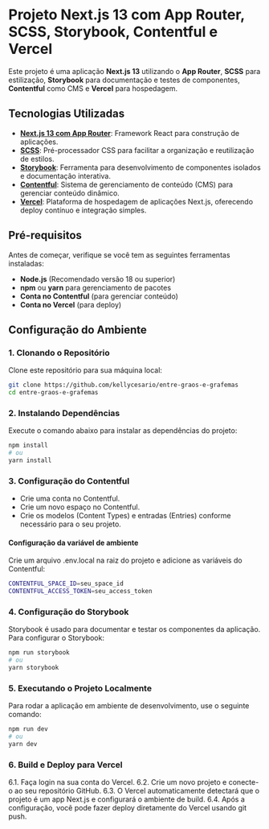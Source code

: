 # Projeto Next.js 13 com App Router, SCSS, Storybook, Contentful e Vercel

Este projeto é uma aplicação **Next.js 13** utilizando o **App Router**, **SCSS** para estilização, **Storybook** para documentação e testes de componentes, **Contentful** como CMS e **Vercel** para hospedagem.

## Tecnologias Utilizadas

- **[Next.js 13 com App Router](https://nextjs.org/)**: Framework React para construção de aplicações.
- **[SCSS](https://sass-lang.com/)**: Pré-processador CSS para facilitar a organização e reutilização de estilos.
- **[Storybook](https://storybook.js.org/)**: Ferramenta para desenvolvimento de componentes isolados e documentação interativa.
- **[Contentful](https://www.contentful.com/)**: Sistema de gerenciamento de conteúdo (CMS) para gerenciar conteúdo dinâmico.
- **[Vercel](https://vercel.com/)**: Plataforma de hospedagem de aplicações Next.js, oferecendo deploy contínuo e integração simples.

## Pré-requisitos

Antes de começar, verifique se você tem as seguintes ferramentas instaladas:

- **Node.js** (Recomendado versão 18 ou superior)
- **npm** ou **yarn** para gerenciamento de pacotes
- **Conta no Contentful** (para gerenciar conteúdo)
- **Conta no Vercel** (para deploy)

## Configuração do Ambiente

### 1. Clonando o Repositório

Clone este repositório para sua máquina local:

```bash
git clone https://github.com/kellycesario/entre-graos-e-grafemas
cd entre-graos-e-grafemas
```

### 2. Instalando Dependências

Execute o comando abaixo para instalar as dependências do projeto:

```bash
npm install
# ou
yarn install
```

### 3. Configuração do Contentful

- Crie uma conta no Contentful.
- Crie um novo espaço no Contentful.
- Crie os modelos (Content Types) e entradas (Entries) conforme necessário para o seu projeto.

#### Configuração da variável de ambiente

Crie um arquivo .env.local na raiz do projeto e adicione as variáveis do Contentful:

```bash
CONTENTFUL_SPACE_ID=seu_space_id
CONTENTFUL_ACCESS_TOKEN=seu_access_token
```

### 4. Configuração do Storybook

Storybook é usado para documentar e testar os componentes da aplicação. Para configurar o Storybook:

```bash
npm run storybook
# ou
yarn storybook
```

### 5. Executando o Projeto Localmente

Para rodar a aplicação em ambiente de desenvolvimento, use o seguinte comando:

```bash
npm run dev
# ou
yarn dev
```

### 6. Build e Deploy para Vercel

6.1. Faça login na sua conta do Vercel.
6.2. Crie um novo projeto e conecte-o ao seu repositório GitHub.
6.3. O Vercel automaticamente detectará que o projeto é um app Next.js e configurará o ambiente de build.
6.4. Após a configuração, você pode fazer deploy diretamente do Vercel usando git push.

